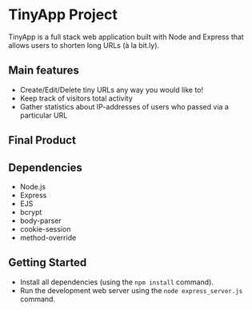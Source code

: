 # TinyApp Project

TinyApp is a full stack web application built with Node and Express that allows users to shorten long URLs (à la bit.ly).

## Main features
- Create/Edit/Delete tiny URLs any way you would like to!
- Keep track of visitors total activity
- Gather statistics about IP-addresses of users who passed via a particular URL

## Final Product


## Dependencies

- Node.js
- Express
- EJS
- bcrypt
- body-parser
- cookie-session
- method-override

## Getting Started

- Install all dependencies (using the `npm install` command).
- Run the development web server using the `node express_server.js` command.
